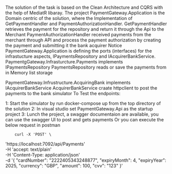 The solution of the task is based on the Clean Architecture and CQRS with the help of MediatR libaray.
The project PaymentGateway.Application is the Domain centric of the solution, where the Implementation of GetPaymentHandler and PaymentAuthorizationHandler.
GetPaymentHandler retrieves the payment  for the repository and return it through the Api to the Merchant
PaymentAuthorizationHandler received payments from the merchant through API and process  the payment authorization by creating  the payment  and submitting it the bank acquirer
	Notice PaymentGateway.Application is defining the ports (interfaces) for the infrastucture aspects, IPaymentsRepository and IAcquirerBankService.
PaymentgGateway.Infrasturcture.Payments implements IPaymentsRepository
 	PaymentsRepository reads or save the payments from in Memory list storage
  
PaymentGateway.Infrustructure.AcquiringBank implements IAcquirerBankService
	AcquirerBankService craate  httpclient to post the payments to the bank simulator
To Test the endpoints:

1: Start the simulator by run docker-compose up from the top directory of the solution
2: In visual studio set PaymentGateway.Api as the startup project
3: Lunch the project, a swagger documentaion are available,  you can use the swagger UI to post and gets payments
        Or you can  execute the below request in postman

        curl -X 'POST' \
  'https://localhost:7092/api/Payments' \
  -H 'accept: text/plain' \
  -H 'Content-Type: application/json' \
  -d '{
  "cardNumber": "2222405343248877",
  "expiryMonth": 4,
  "expiryYear": 2025,
  "currency": "GBP",
  "amount": 100,
  "cvv": "123"
}'
